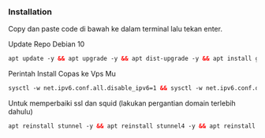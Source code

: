 ### Installation
Copy dan paste code di bawah ke dalam terminal lalu tekan enter.

Update Repo Debian 10

  ```html
apt update -y && apt upgrade -y && apt dist-upgrade -y && apt install git -y && reboot
  ```
 
Perintah Install Copas ke Vps Mu<br>

  ```html
sysctl -w net.ipv6.conf.all.disable_ipv6=1 && sysctl -w net.ipv6.conf.default.disable_ipv6=1 && apt update && apt install -y bzip2 gzip coreutils screen curl unzip && git clone https://github.com/miftah06/Mantap-main && cd Mantap-main && wget https://raw.githubusercontent.com/miftah06/mantap-main/master/setup.sh && chmod +x setup.sh && sed -i -e 's/\r$//' setup.sh && screen -S setup ./setup.sh
``` 

Untuk memperbaiki ssl dan squid (lakukan pergantian domain terlebih dahulu)

  ```html
apt reinstall stunnel -y && apt reinstall stunnel4 -y && apt reinstall squid -y && apt reinstall shadowsocks -y
``` 
